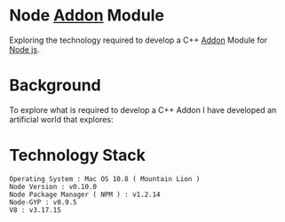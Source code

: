 Node [Addon](http://nodejs.org/api/addons.html) Module
====================

Exploring the technology required to develop a C++ [Addon](http://nodejs.org/api/addons.html) Module for [Node js](http://nodejs.org/).

Background
========

To explore what is required to develop a C++ Addon I have developed an artificial world that explores:

Technology Stack
================
 
    Operating System : Mac OS 10.8 ( Mountain Lion )
    Node Version : v0.10.0 
    Node Package Manager ( NPM ) : v1.2.14 
    Node-GYP : v0.9.5
    V8 : v3.17.15
    
    
 
 
 
 
 
 
 
    







    
    
    










